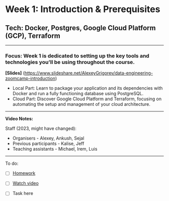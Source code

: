 # Week 1: Introduction & Prerequisites

## Tech: Docker, Postgres, Google Cloud Platform (GCP), Terraform

---

### **Focus**: Week 1 is dedicated to setting up the key tools and technologies you’ll be using throughout the course.

**[Slides]** (https://www.slideshare.net/AlexeyGrigorev/data-engineering-zoomcamp-introduction)

- Local Part: Learn to package your application and its dependencies with Docker and run a fully functioning database using PostgreSQL.
- Cloud Part: Discover Google Cloud Platform and Terraform, focusing on automating the setup and management of your cloud architecture.

---
**Video Notes:**

Staff (2023, might have changed):
- Organisers - Alexey, Ankush, Sejal
- Previous participants - Kalise, Jeff
- Teaching assistants - Michael, Irem, Luis

---
To do:
- [ ] [Homework](https://github.com/DataTalksClub/data-engineering-zoomcamp/tree/main/cohorts/2024)

- [ ] [Watch video](https://dezoomcamp.streamlit.app/Course_Overview)
- [ ] Task here